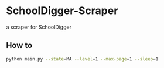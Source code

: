 # SchoolDigger-Scraper
a scraper for SchoolDigger

## How to

```bash
python main.py --state=MA --level=1 --max-page=1 --sleep=1
```

